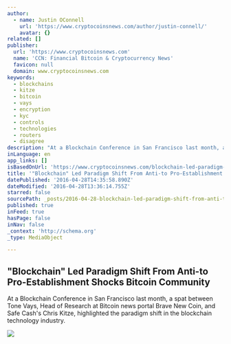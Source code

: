 ```yaml
---
author:
  - name: Justin OConnell
    url: 'https://www.cryptocoinsnews.com/author/justin-connell/'
    avatar: {}
related: []
publisher:
  url: 'https://www.cryptocoinsnews.com'
  name: 'CCN: Financial Bitcoin & Cryptocurrency News'
  favicon: null
  domain: www.cryptocoinsnews.com
keywords:
  - blockchains
  - kitze
  - bitcoin
  - vays
  - encryption
  - kyc
  - controls
  - technologies
  - routers
  - disagree
description: "At a Blockchain Conference in San Francisco last month, a spat between Tone Vays, Head of Research at Bitcoin news portal Brave New Coin, and Safe Cash's Chris Kitze, highlighted the paradigm shift in the blockchain technology industry."
inLanguage: en
app_links: []
isBasedOnUrl: 'https://www.cryptocoinsnews.com/blockchain-led-paradigm-shift-anti-establishment-pro-establishment-shocks-bitcoin-community/'
title: '"Blockchain" Led Paradigm Shift From Anti-to Pro-Establishment Shocks Bitcoin Community'
datePublished: '2016-04-28T14:35:58.890Z'
dateModified: '2016-04-28T13:36:14.755Z'
starred: false
sourcePath: _posts/2016-04-28-blockchain-led-paradigm-shift-from-anti-to-pro-establishme.md
published: true
inFeed: true
hasPage: false
inNav: false
_context: 'http://schema.org'
_type: MediaObject

---
```

<article style=""><h1>"Blockchain" Led Paradigm Shift From Anti-to Pro-Establishment Shocks Bitcoin Community</h1><p>At a Blockchain Conference in San Francisco last month, a spat between Tone Vays, Head of Research at Bitcoin news portal Brave New Coin, and Safe Cash's Chris Kitze, highlighted the paradigm shift in the blockchain technology industry.</p><img src="https://www.cryptocoinsnews.com/wp-content/uploads/2016/04/Red-grey-brick-wall.jpg" /></article>